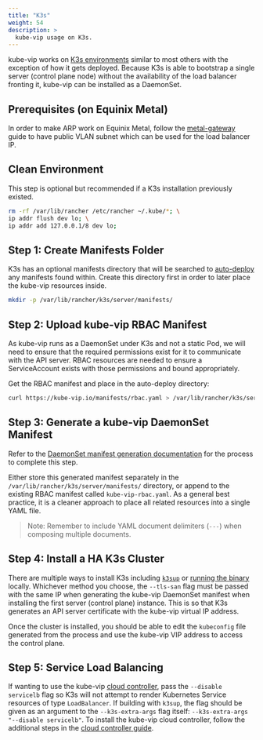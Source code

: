 ```yaml
---
title: "K3s"
weight: 54
description: >
  kube-vip usage on K3s.
---
```


kube-vip works on [K3s environments](https://k3s.io/) similar to most others with the exception of how it gets deployed. Because K3s is able to bootstrap a single server (control plane node) without the availability of the load balancer fronting it, kube-vip can be installed as a DaemonSet.

## Prerequisites (on Equinix Metal)

In order to make ARP work on Equinix Metal, follow the [metal-gateway](https://metal.equinix.com/developers/docs/networking/metal-gateway/) guide to have public VLAN subnet which can be used for the load balancer IP.

## Clean Environment

This step is optional but recommended if a K3s installation previously existed.

```sh
rm -rf /var/lib/rancher /etc/rancher ~/.kube/*; \
ip addr flush dev lo; \
ip addr add 127.0.0.1/8 dev lo;
```

## Step 1: Create Manifests Folder

K3s has an optional manifests directory that will be searched to [auto-deploy](https://docs.k3s.io/installation/packaged-components#auto-deploying-manifests-addons) any manifests found within. Create this directory first in order to later place the kube-vip resources inside.

```sh
mkdir -p /var/lib/rancher/k3s/server/manifests/
```

## Step 2: Upload kube-vip RBAC Manifest

As kube-vip runs as a DaemonSet under K3s and not a static Pod, we will need to ensure that the required permissions exist for it to communicate with the API server. RBAC resources are needed to ensure a ServiceAccount exists with those permissions and bound appropriately.

Get the RBAC manifest and place in the auto-deploy directory:

```sh
curl https://kube-vip.io/manifests/rbac.yaml > /var/lib/rancher/k3s/server/manifests/kube-vip-rbac.yaml
```

## Step 3: Generate a kube-vip DaemonSet Manifest

Refer to the [DaemonSet manifest generation documentation](/docs/installation/daemonset/#generating-a-manifest) for the process to complete this step.

Either store this generated manifest separately in the `/var/lib/rancher/k3s/server/manifests/` directory, or append to the existing RBAC manifest called `kube-vip-rbac.yaml`. As a general best practice, it is a cleaner approach to place all related resources into a single YAML file.

> Note: Remember to include YAML document delimiters (`---`) when composing multiple documents.

## Step 4: Install a HA K3s Cluster

There are multiple ways to install K3s including [`k3sup`](https://k3sup.dev/) or [running the binary](https://rancher.com/docs/k3s/latest/en/quick-start/) locally. Whichever method you choose, the `--tls-san` flag must be passed with the same IP when generating the kube-vip DaemonSet manifest when installing the first server (control plane) instance. This is so that K3s generates an API server certificate with the kube-vip virtual IP address.

Once the cluster is installed, you should be able to edit the `kubeconfig` file generated from the process and use the kube-vip VIP address to access the control plane.

## Step 5: Service Load Balancing

If wanting to use the kube-vip [cloud controller](/docs/usage/cloud-provider/), pass the `--disable servicelb` flag so K3s will not attempt to render Kubernetes Service resources of type `LoadBalancer`. If building with `k3sup`, the flag should be given as an argument to the `--k3s-extra-args` flag itself: `--k3s-extra-args "--disable servicelb"`. To install the kube-vip cloud controller, follow the additional steps in the [cloud controller guide](/docs/usage/cloud-provider/#install-the-kube-vip-cloud-provider).
